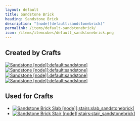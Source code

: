 ```yaml
---
layout: default
title: Sandstone Brick
heading: Sandstone Brick
description: "[node][default:sandstonebrick]"
permalink: /items/default-sandstonebrick/
icon: /items/itemcubes/default_sandstonebrick.png
---
```



## Created by Crafts

<div class="craft">
    <div>
        <span><a href="{{site.baseurl}}/items/default-sandstone/"><img src="{{site.baseurl}}/assets/img/items/textures/default_sandstone.png" data-toggle="tooltip" title="Sandstone [node][:default:sandstone]"></a></span>
        <span><a href="{{site.baseurl}}/items/default-sandstone/"><img src="{{site.baseurl}}/assets/img/items/textures/default_sandstone.png" data-toggle="tooltip" title="Sandstone [node][:default:sandstone]"></a></span>
        <span></span>
    </div>
    <div>
        <span><a href="{{site.baseurl}}/items/default-sandstone/"><img src="{{site.baseurl}}/assets/img/items/textures/default_sandstone.png" data-toggle="tooltip" title="Sandstone [node][:default:sandstone]"></a></span>
        <span><a href="{{site.baseurl}}/items/default-sandstone/"><img src="{{site.baseurl}}/assets/img/items/textures/default_sandstone.png" data-toggle="tooltip" title="Sandstone [node][:default:sandstone]"></a></span>
        <span></span>
    </div>
    <div>
        <span></span>
        <span></span>
        <span></span>
    </div>
</div>


## Used for Crafts

<ul class="list-items">
    <li><a href="{{site.baseurl}}/items/stairs-slab-sandstonebrick/"><img src="{{site.baseurl}}/assets/img/items/textures/default_sandstone_brick.png" data-toggle="tooltip" title="Sandstone Brick Slab [node][:stairs:slab_sandstonebrick]"></a></li>
    <li><a href="{{site.baseurl}}/items/stairs-stair-sandstonebrick/"><img src="{{site.baseurl}}/assets/img/items/textures/default_sandstone_brick.png" data-toggle="tooltip" title="Sandstone Brick Stair [node][:stairs:stair_sandstonebrick]"></a></li>
</ul>
